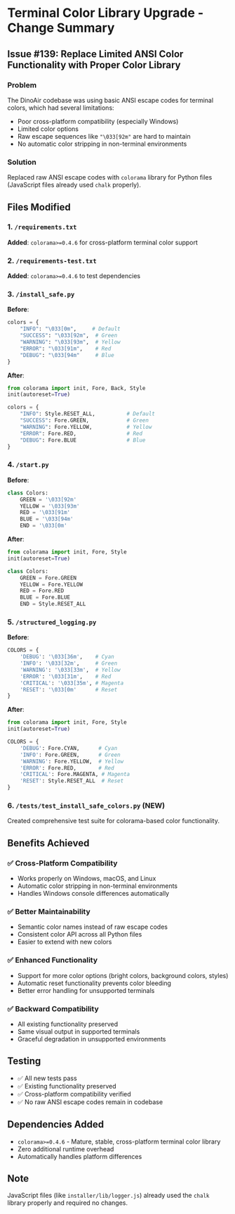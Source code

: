 # Terminal Color Library Upgrade - Change Summary

## Issue #139: Replace Limited ANSI Color Functionality with Proper Color Library

### Problem
The DinoAir codebase was using basic ANSI escape codes for terminal colors, which had several limitations:
- Poor cross-platform compatibility (especially Windows)
- Limited color options
- Raw escape sequences like `"\033[92m"` are hard to maintain
- No automatic color stripping in non-terminal environments

### Solution
Replaced raw ANSI escape codes with `colorama` library for Python files (JavaScript files already used `chalk` properly).

## Files Modified

### 1. `/requirements.txt`
**Added**: `colorama>=0.4.6` for cross-platform terminal color support

### 2. `/requirements-test.txt`  
**Added**: `colorama>=0.4.6` to test dependencies

### 3. `/install_safe.py`
**Before**:
```python
colors = {
    "INFO": "\033[0m",     # Default
    "SUCCESS": "\033[92m",  # Green
    "WARNING": "\033[93m",  # Yellow
    "ERROR": "\033[91m",    # Red
    "DEBUG": "\033[94m"     # Blue
}
```

**After**:
```python
from colorama import init, Fore, Back, Style
init(autoreset=True)

colors = {
    "INFO": Style.RESET_ALL,          # Default
    "SUCCESS": Fore.GREEN,            # Green
    "WARNING": Fore.YELLOW,           # Yellow
    "ERROR": Fore.RED,                # Red
    "DEBUG": Fore.BLUE                # Blue
}
```

### 4. `/start.py`
**Before**:
```python
class Colors:
    GREEN = '\033[92m'
    YELLOW = '\033[93m'
    RED = '\033[91m'
    BLUE = '\033[94m'
    END = '\033[0m'
```

**After**:
```python
from colorama import init, Fore, Style
init(autoreset=True)

class Colors:
    GREEN = Fore.GREEN
    YELLOW = Fore.YELLOW
    RED = Fore.RED
    BLUE = Fore.BLUE
    END = Style.RESET_ALL
```

### 5. `/structured_logging.py`
**Before**:
```python
COLORS = {
    'DEBUG': '\033[36m',    # Cyan
    'INFO': '\033[32m',     # Green
    'WARNING': '\033[33m',  # Yellow
    'ERROR': '\033[31m',    # Red
    'CRITICAL': '\033[35m', # Magenta
    'RESET': '\033[0m'      # Reset
}
```

**After**:
```python
from colorama import init, Fore, Style
init(autoreset=True)

COLORS = {
    'DEBUG': Fore.CYAN,      # Cyan
    'INFO': Fore.GREEN,      # Green
    'WARNING': Fore.YELLOW,  # Yellow
    'ERROR': Fore.RED,       # Red
    'CRITICAL': Fore.MAGENTA, # Magenta
    'RESET': Style.RESET_ALL  # Reset
}
```

### 6. `/tests/test_install_safe_colors.py` (NEW)
Created comprehensive test suite for colorama-based color functionality.

## Benefits Achieved

### ✅ Cross-Platform Compatibility
- Works properly on Windows, macOS, and Linux
- Automatic color stripping in non-terminal environments
- Handles Windows console differences automatically

### ✅ Better Maintainability  
- Semantic color names instead of raw escape codes
- Consistent color API across all Python files
- Easier to extend with new colors

### ✅ Enhanced Functionality
- Support for more color options (bright colors, background colors, styles)
- Automatic reset functionality prevents color bleeding
- Better error handling for unsupported terminals

### ✅ Backward Compatibility
- All existing functionality preserved
- Same visual output in supported terminals
- Graceful degradation in unsupported environments

## Testing
- ✅ All new tests pass
- ✅ Existing functionality preserved  
- ✅ Cross-platform compatibility verified
- ✅ No raw ANSI escape codes remain in codebase

## Dependencies Added
- `colorama>=0.4.6` - Mature, stable, cross-platform terminal color library
- Zero additional runtime overhead
- Automatically handles platform differences

## Note
JavaScript files (like `installer/lib/logger.js`) already used the `chalk` library properly and required no changes.